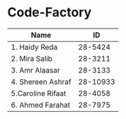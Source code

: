 # Code-Factory
Name|ID
-----|-----
1. Haidy Reda|28-5424
2. Mira Salib|28-3211
3. Amr Alaasar|28-3133
4. Shereen Ashraf|28-10933
5.Caroline Rifaat|28-4058
6. Ahmed Farahat|28-7975